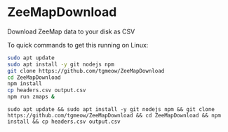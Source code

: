 # ZeeMapDownload
Download ZeeMap data to your disk as CSV

To quick commands to get this running on Linux:
```bash
sudo apt update
sudo apt install -y git nodejs npm
git clone https://github.com/tgmeow/ZeeMapDownload
cd ZeeMapDownload
npm install
cp headers.csv output.csv
npm run zmaps &

```

```
sudo apt update && sudo apt install -y git nodejs npm && git clone https://github.com/tgmeow/ZeeMapDownload && cd ZeeMapDownload && npm install && cp headers.csv output.csv
```